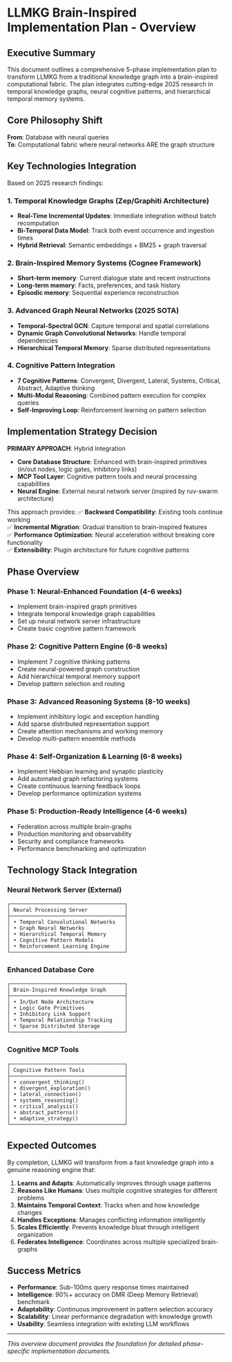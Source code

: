 # LLMKG Brain-Inspired Implementation Plan - Overview

## Executive Summary

This document outlines a comprehensive 5-phase implementation plan to transform LLMKG from a traditional knowledge graph into a brain-inspired computational fabric. The plan integrates cutting-edge 2025 research in temporal knowledge graphs, neural cognitive patterns, and hierarchical temporal memory systems.

## Core Philosophy Shift

**From**: Database with neural queries  
**To**: Computational fabric where neural networks ARE the graph structure

## Key Technologies Integration

Based on 2025 research findings:

### 1. Temporal Knowledge Graphs (Zep/Graphiti Architecture)
- **Real-Time Incremental Updates**: Immediate integration without batch recomputation
- **Bi-Temporal Data Model**: Track both event occurrence and ingestion times
- **Hybrid Retrieval**: Semantic embeddings + BM25 + graph traversal

### 2. Brain-Inspired Memory Systems (Cognee Framework)
- **Short-term memory**: Current dialogue state and recent instructions
- **Long-term memory**: Facts, preferences, and task history
- **Episodic memory**: Sequential experience reconstruction

### 3. Advanced Graph Neural Networks (2025 SOTA)
- **Temporal-Spectral GCN**: Capture temporal and spatial correlations
- **Dynamic Graph Convolutional Networks**: Handle temporal dependencies
- **Hierarchical Temporal Memory**: Sparse distributed representations

### 4. Cognitive Pattern Integration
- **7 Cognitive Patterns**: Convergent, Divergent, Lateral, Systems, Critical, Abstract, Adaptive thinking
- **Multi-Modal Reasoning**: Combined pattern execution for complex queries
- **Self-Improving Loop**: Reinforcement learning on pattern selection

## Implementation Strategy Decision

**PRIMARY APPROACH**: Hybrid Integration
- **Core Database Structure**: Enhanced with brain-inspired primitives (in/out nodes, logic gates, inhibitory links)
- **MCP Tool Layer**: Cognitive pattern tools and neural processing capabilities
- **Neural Engine**: External neural network server (inspired by ruv-swarm architecture)

This approach provides:
✅ **Backward Compatibility**: Existing tools continue working  
✅ **Incremental Migration**: Gradual transition to brain-inspired features  
✅ **Performance Optimization**: Neural acceleration without breaking core functionality  
✅ **Extensibility**: Plugin architecture for future cognitive patterns  

## Phase Overview

### Phase 1: Neural-Enhanced Foundation (4-6 weeks)
- Implement brain-inspired graph primitives
- Integrate temporal knowledge graph capabilities
- Set up neural network server infrastructure
- Create basic cognitive pattern framework

### Phase 2: Cognitive Pattern Engine (6-8 weeks)
- Implement 7 cognitive thinking patterns
- Create neural-powered graph construction
- Add hierarchical temporal memory support
- Develop pattern selection and routing

### Phase 3: Advanced Reasoning Systems (8-10 weeks)
- Implement inhibitory logic and exception handling
- Add sparse distributed representation support
- Create attention mechanisms and working memory
- Develop multi-pattern ensemble methods

### Phase 4: Self-Organization & Learning (6-8 weeks)
- Implement Hebbian learning and synaptic plasticity
- Add automated graph refactoring systems
- Create continuous learning feedback loops
- Develop performance optimization systems

### Phase 5: Production-Ready Intelligence (4-6 weeks)
- Federation across multiple brain-graphs
- Production monitoring and observability
- Security and compliance frameworks
- Performance benchmarking and optimization

## Technology Stack Integration

### Neural Network Server (External)
```
┌─────────────────────────────────────┐
│ Neural Processing Server            │
├─────────────────────────────────────┤
│ • Temporal Convolutional Networks   │
│ • Graph Neural Networks             │
│ • Hierarchical Temporal Memory      │
│ • Cognitive Pattern Models          │
│ • Reinforcement Learning Engine     │
└─────────────────────────────────────┘
```

### Enhanced Database Core
```
┌─────────────────────────────────────┐
│ Brain-Inspired Knowledge Graph      │
├─────────────────────────────────────┤
│ • In/Out Node Architecture          │
│ • Logic Gate Primitives             │
│ • Inhibitory Link Support           │
│ • Temporal Relationship Tracking    │
│ • Sparse Distributed Storage        │
└─────────────────────────────────────┘
```

### Cognitive MCP Tools
```
┌─────────────────────────────────────┐
│ Cognitive Pattern Tools             │
├─────────────────────────────────────┤
│ • convergent_thinking()             │
│ • divergent_exploration()           │
│ • lateral_connection()              │
│ • systems_reasoning()               │
│ • critical_analysis()               │
│ • abstract_patterns()               │
│ • adaptive_strategy()               │
└─────────────────────────────────────┘
```

## Expected Outcomes

By completion, LLMKG will transform from a fast knowledge graph into a genuine reasoning engine that:

1. **Learns and Adapts**: Automatically improves through usage patterns
2. **Reasons Like Humans**: Uses multiple cognitive strategies for different problems
3. **Maintains Temporal Context**: Tracks when and how knowledge changes
4. **Handles Exceptions**: Manages conflicting information intelligently
5. **Scales Efficiently**: Prevents knowledge bloat through intelligent organization
6. **Federates Intelligence**: Coordinates across multiple specialized brain-graphs

## Success Metrics

- **Performance**: Sub-100ms query response times maintained
- **Intelligence**: 90%+ accuracy on DMR (Deep Memory Retrieval) benchmark
- **Adaptability**: Continuous improvement in pattern selection accuracy
- **Scalability**: Linear performance degradation with knowledge growth
- **Usability**: Seamless integration with existing LLM workflows

---

*This overview document provides the foundation for detailed phase-specific implementation documents.*